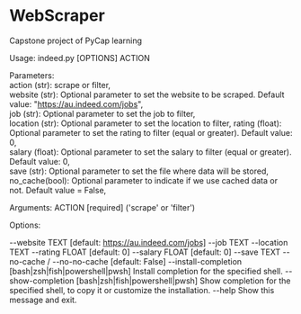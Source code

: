 # WebScraper
Capstone project of PyCap learning

Usage: indeed.py [OPTIONS] ACTION

  Parameters:     
  action (str): scrape or filter,     
  website (str): Optional parameter to set the website to be scraped. Default value: "https://au.indeed.com/jobs",     
  job (str): Optional parameter to set the job to filter,     
  location (str): Optional parameter to set the location to filter, 
  rating (float): Optional parameter to set the rating to filter (equal or greater). Default value: 0,     
  salary (float): Optional parameter to set the salary to filter (equal or greater). Default value: 0,  
  save (str): Optional parameter to set the file where data will be stored,     
  no_cache(bool): Optional parameter to indicate if we use cached data or not. Default value = False,

Arguments:
  ACTION  [required] ('scrape' or 'filter')

Options:
  
  --website TEXT                  [default: https://au.indeed.com/jobs]
  --job TEXT
  --location TEXT
  --rating FLOAT                  [default: 0]
  --salary FLOAT                  [default: 0]
  --save TEXT
  --no-cache / --no-no-cache      [default: False]
  --install-completion [bash|zsh|fish|powershell|pwsh]
                                  Install completion for the specified shell.
  --show-completion [bash|zsh|fish|powershell|pwsh]
                                  Show completion for the specified shell, to
                                  copy it or customize the installation.
  --help                          Show this message and exit.
